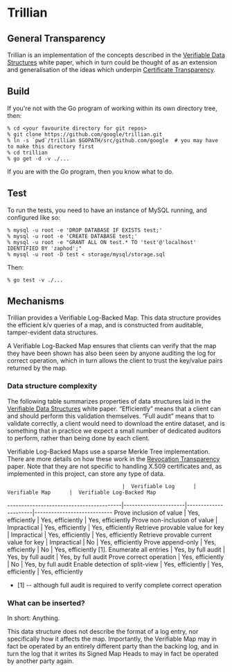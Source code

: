 # Trillian
## General Transparency

Trillian is an implementation of the concepts described in the
[Verifiable Data Structures](docs/VerifiableDataStructures.pdf)
white paper, which in turn could be thought of as an extension and
generalisation of the ideas which underpin
[Certificate Transparency](https://certificate-transparency.org).

## Build

If you're not with the Go program of working within its own directory
tree, then:

    % cd <your favourite directory for git repos>
    % git clone https://github.com/google/trillian.git
    % ln -s `pwd`/trillian $GOPATH/src/github.com/google  # you may have to make this directory first
    % cd trillian
    % go get -d -v ./...

If you are with the Go program, then you know what to do.

## Test

To run the tests, you need to have an instance of MySQL running, and
configured like so:

    % mysql -u root -e 'DROP DATABASE IF EXISTS test;'
    % mysql -u root -e 'CREATE DATABASE test;'
    % mysql -u root -e "GRANT ALL ON test.* TO 'test'@'localhost' IDENTIFIED BY 'zaphod';"
    % mysql -u root -D test < storage/mysql/storage.sql

Then:

    % go test -v ./...

Mechanisms
----------

Trillian provides a Verifiable Log-Backed Map.
This data structure provides the efficient k/v queries of a map,
and is constructed from auditable, tamper-evident data structures.

A Verifiable Log-Backed Map ensures that clients can verify that the map they have
been shown has also been seen by anyone auditing the log for correct operation, which in turn
allows the client to trust the key/value pairs returned by the map.

### Data structure complexity

The following table summarizes properties of data structures laid in the
[Verifiable Data Structures](docs/VerifiableDataStructures.pdf) white paper.
“Efficiently” means that a client can and should perform this validation themselves.
“Full audit” means that to validate correctly, a client would need to download the entire dataset,
and is something that in practice we expect a small number of dedicated auditors to perform,
rather than being done by each client.

Verifiable Log-Backed Maps use a sparse Merkle Tree implementation. There are more
details on how these work in the [Revocation Transparency](docs/RevocationTransparency.pdf)
paper. Note that they are not specific to handling X.509 certificates and, as implemented
in this project, can store any type of data.

                                         |  Verifiable Log      |  Verifiable Map      |  Verifiable Log-Backed Map
-----------------------------------------|----------------------|----------------------|----------------------------
Prove inclusion of value                 |  Yes, efficiently    |  Yes, efficiently    |  Yes, efficiently
Prove non-inclusion of value             |  Impractical         |  Yes, efficiently    |  Yes, efficiently
Retrieve provable value for key          |  Impractical         |  Yes, efficiently    |  Yes, efficiently
Retrieve provable current value for key  |  Impractical         |  No                  |  Yes, efficiently
Prove append-only                        |  Yes, efficiently    |  No                  |  Yes, efficiently [1].
Enumerate all entries                    |  Yes, by full audit  |  Yes, by full audit  |  Yes, by full audit
Prove correct operation                  |  Yes, efficiently    |  No                  |  Yes, by full audit
Enable detection of split-view           |  Yes, efficiently    |  Yes, efficiently    |  Yes, efficiently

- [1] -- although full audit is required to verify complete correct operation

### What can be inserted?

In short: Anything.

This data structure does not describe the format of a log entry, nor specifically how it affects the map.
Importantly, the Verifiable Map may in fact be operated by an entirely different party than the backing log,
and in turn the log that it writes its Signed Map Heads to may in fact be operated by another party again.
